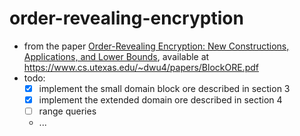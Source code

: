 # order-revealing-encryption

* from the paper [Order-Revealing Encryption: New Constructions, Applications, and Lower Bounds](./BlockORE.pdf),
  available at https://www.cs.utexas.edu/~dwu4/papers/BlockORE.pdf
* todo: 
  * [x] implement the small domain block ore described in section 3
  * [x] implement the extended domain ore described in section 4
  * [ ] range queries
  * ...

